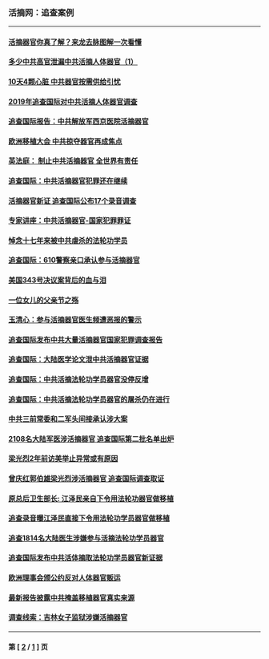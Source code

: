 ### 活摘网：追查案例
---
#### [活摘器官你真了解？来龙去脉图解一次看懂](../../pages/nf5880/n13013820.md?12090430) 
#### [多少中共高官泄漏中共活摘人体器官（1）](../../pages/nf5880/n12671234.md?12090430) 
#### [10天4颗心脏 中共器官按需供给引忧](../../pages/nf5880/n12326366.md?12090430) 
#### [2019年追查国际对中共活摘人体器官调查](../../pages/nf5880/n11917733.md?12090430) 
#### [追查国际报告：中共解放军西京医院活摘器官](../../pages/nf5880/n11838359.md?12090430) 
#### [欧洲移植大会 中共掠夺器官再成焦点](../../pages/nf5880/n11538883.md?12090430) 
#### [英法庭： 制止中共活摘器官 全世界有责任](../../pages/nf5880/n11330691.md?12090430) 
#### [追查国际：中共活摘器官犯罪还在继续](../../pages/nf5880/n11218301.md?12090430) 
#### [活摘器官新证 追查国际公布17个录音调查](../../pages/nf5880/n10897744.md?12090430) 
#### [专家讲座：中共活摘器官-国家犯罪罪证](../../pages/nf5880/n8828153.md?12090430) 
#### [悼念十七年来被中共虐杀的法轮功学员](../../pages/nf5880/n8124823.md?12090430) 
#### [追查国际：610警察亲口承认参与活摘器官](../../pages/nf5880/n8109067.md?12090430) 
#### [美国343号决议案背后的血与泪](../../pages/nf5880/n8020684.md?12090430) 
#### [一位女儿的父亲节之殇](../../pages/nf5880/n8014122.md?12090430) 
#### [玉清心：参与活摘器官医生频遭恶报的警示](../../pages/nf5880/n4637546.md?12090430) 
#### [追查国际发布中共大量活摘器官国家犯罪调查报告](../../pages/nf5880/n4613428.md?12090430) 
#### [追查国际：大陆医学论文泄中共活摘器官证据](../../pages/nf5880/n4608794.md?12090430) 
#### [追查国际：中共活摘法轮功学员器官没停反增](../../pages/nf5880/n4584075.md?12090430) 
#### [追查国际：中共活摘法轮功学员器官的屠杀仍在进行](../../pages/nf5880/n4299154.md?12090430) 
#### [中共三前常委和二军头间接承认涉大案](../../pages/nf5880/n4286244.md?12090430) 
#### [2108名大陆军医涉活摘器官 追查国际第二批名单出炉](../../pages/nf5880/n4284769.md?12090430) 
#### [梁光烈2年前访美举止异常或有原因](../../pages/nf5880/n4279686.md?12090430) 
#### [曾庆红郭伯雄梁光烈涉活摘器官 追查国际调查取证](../../pages/nf5880/n4278462.md?12090430) 
#### [原总后卫生部长: 江泽民亲自下令用法轮功器官做移植](../../pages/nf5880/n4263864.md?12090430) 
#### [追查录音曝江泽民直接下令用法轮功学员器官做移植](../../pages/nf5880/n4261268.md?12090430) 
#### [追查1814名大陆医生涉嫌参与活摘法轮功学员器官](../../pages/nf5880/n4259055.md?12090430) 
#### [追查国际发布中共活体摘取法轮功学员器官新证据](../../pages/nf5880/n4258255.md?12090430) 
#### [欧洲理事会颁公约反对人体器官贩运](../../pages/nf5880/n4206955.md?12090430) 
#### [最新报告披露中共掩盖移植器官真实来源](../../pages/nf5880/n4140084.md?12090430) 
#### [调查线索：吉林女子监狱涉嫌活摘器官](../../pages/nf5880/n4044366.md?12090430) 

---
#### 第 [ [2](./2.md?12090430) / [1](./1.md?12090430) ] 页
